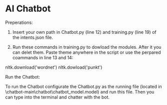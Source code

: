 # AI Chatbot
Preperations:

1) Insert your own path in Chatbot.py (line 12) and training.py (line 19) of the intents.json file.

2) Run these commands in training.py to dowload the modules. After it you can delet them. Paste theme 
anywhere in the script or use the perpared coammands in line 13 and 14:

nltk.download('wordnet')
nltk.dowload('punkt')

Run the Chatbot:

To run the Chatbot configurate the Chatbot.py as the running file (located in \chatbot-main\chatbot\chatbot_model.model) and run this file. 
Then you can type into the terminal and chatter with the bot.
